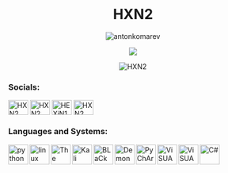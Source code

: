 <img src="https://camo.githubusercontent.com/82291b0fe831bfc6781e07fc5090cbd0a8b912bb8b8d4fec0696c881834f81ac/68747470733a2f2f70726f626f742e6d656469612f394575424971676170492e676966" width="800" height="3"><div align="center">
  
<h1 align="center">HXN2</h1>
<p align="center">
<table>
  <tr>
     <p align="center"> <img src="https://komarev.com/ghpvc/?username=antonkomarev&label=Profile%20views&color=0e75b6&style=flat" alt="antonkomarev"/> </p>
     <p align="center">
      <img src="https://github-readme-stats.vercel.app/api?username=HXN2&show_icons=true&theme=radical"
    </td>
  </img>
  <tr>
<p><img align="center" src="https://github-readme-stats.vercel.app/api/top-langs?username=HXN2&show_icons=true&theme=radical&hide_border=true&locale=en&layout=compact" alt="HXN2" /></p> 
  </tr>
<h3 align="left">Socials:</h3>
<p align="left">
<a href="https://bio.link/ks1" target="blank"><img align="center" src="https://play-lh.googleusercontent.com/pw4ONHmAWhdX2GU2VqwJ1MswAx8uFZJaTSzgO-zmuSe5jBTvghLFWBClj2wVNrUgrw=w240-h480-rw" alt="HXN2" height="30" width="40" /></a>
<a href="https://instagram.com/hxn.ops/" target="blank"><img align="center" src="https://raw.githubusercontent.com/rahuldkjain/github-profile-readme-generator/master/src/images/icons/Social/instagram.svg" alt="HXN2" height="30" width="40" /></a>
<a href="https://t.me/HEXiN1K" target="blank"><img align="center" src="https://upload.wikimedia.org/wikipedia/commons/8/83/Telegram_2019_Logo.svg" alt="HEXiN1K" height="30" width="40" /></a>
<a href="https://hxn.sellix.io/" target="blank"><img align="center" src="https://avatars.githubusercontent.com/u/66204773?s=200&v=4" alt="HXN2" height="30" width="40" /></a>

</p>
  
<h3 align="left">Languages and Systems:</h3>
<a href="https://www.python.org" target="_blank" align="left"> <img src="https://cdn4.iconfinder.com/data/icons/logos-and-brands/512/267_Python_logo-512.png" alt="python" width="40 "height="40" align="left"/> </a>
</p>
</a> 
</a>
</a>
</a> 
</a>
</a>  
</a>  
</a>
</p>
 <p align="left"> <a href="https://www.linux.org/" target="_blank" rel="noreferrer"> <img align="left" src="https://cdn3.iconfinder.com/data/icons/logos-brands-3/24/logo_brand_brands_logos_linux-512.png" alt="linux" width="40" height="40"/> </a> </p>
 </p>
</p>
</a> 
</a>
</a>
</a> 
</a>
</a>  
</a>  
</a>
</p>
 <p align="left"> <a href="https://www.opengroup.org/membership/forums/platform/unix" target="_blank" rel="noreferrer"> <img align="left" src="https://pbs.twimg.com/media/FCyWPViXEAA3b3N?format=jpg&name=medium" alt="The UNiX" width="40" height="40"/> </a> </p>
</p>
</p>
</a> 
</a>
</a>
</a> 
</a>
</a>  
</a>  
</a>
</p>
<a href="https://www.kali.org/" target="_blank" align="left"> <img src="https://seeklogo.com/images/K/kali-linux-logo-5A3B1D1555-seeklogo.com.png" alt="Kali Linux" width="40 "height="40" align="left"/> </a>
</p>
</a> 
</a>
</a>
</a> 
</a>
</a>  
</a>  
</a>
</p>
<a href="https://blackarch.org/" target="_blank" align="left"> <img src="https://pbs.twimg.com/profile_images/1164626251883143174/_0Fp841N_400x400.jpg" alt="BLaCk ArCh LiNuX" width="40 "height="40" align="left"/> </a>
</p>
</a> 
</a>
</a>
</a> 
</a>
</a>  
</a>  
</a>
</p>
<a href="https://www.demonlinux.com/" target="_blank" align="left"> <img src="https://encrypted-tbn0.gstatic.com/images?q=tbn:ANd9GcQQ0-SMQ1VYRgoB_Sd7gZjUxnpvPejlIVgREQ&usqp=CAU" alt="Demon LinUx" width="40 "height="40" align="left"/> </a>
</p>
</a> 
</a>
</a>
</a> 
</a>
</a>  
</a>  
</a>
</p>
<a href="https://www.jetbrains.com/pycharm/" target="_blank" align="left"> <img src="https://upload.wikimedia.org/wikipedia/commons/1/1d/PyCharm_Icon.svg" alt="PyChArM CoMmNniTY" width="40 "height="40" align="left"/> </a>
</p>
</a> 
</a>
</a>
</a> 
</a>
</a>  
</a>
<a href="https://code.visualstudio.com/" target="_blank" align="left"> <img src="https://upload.wikimedia.org/wikipedia/commons/9/9a/Visual_Studio_Code_1.35_icon.svg" alt="ViSUAL STUDiO CoDE" width="40 "height="40" align="left"/> </a>
</p>
</a> 
</a>
</a>
</a> 
</a>
</a>  
</a>
<a href="https://visualstudio.microsoft.com/vs/" target="_blank" align="left"> <img src="https://upload.wikimedia.org/wikipedia/commons/5/59/Visual_Studio_Icon_2019.svg" alt="ViSUAL STUDiO CoMmUniTy" width="40 "height="40" align="left"/> </a>
</p>
</a> 
</a>
</a>
</a> 
</a>
</a>  
</a>
<a href="https://docs.microsoft.com/en-us/dotnet/csharp/" target="_blank" align="left"> <img src="https://upload.wikimedia.org/wikipedia/commons/thumb/0/0d/C_Sharp_wordmark.svg/1200px-C_Sharp_wordmark.svg.png" alt="C#" width="40 "height="40" align="left"/> 
</a>
</p>
</p>
</a> 
</a>
</a>
</a> 
</a>
</p>
</p>
</a> 
</a>
</a>
</a> 
</a>
</a>  
</a>
<img src="https://camo.githubusercontent.com/82291b0fe831bfc6781e07fc5090cbd0a8b912bb8b8d4fec0696c881834f81ac/68747470733a2f2f70726f626f742e6d656469612f394575424971676170492e676966" width="800" height="3"><div align="center">
<p>
